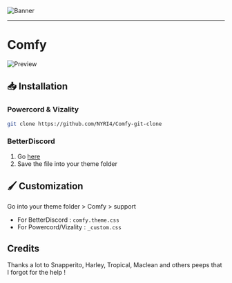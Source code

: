 ![Banner](https://nyri4.github.io/Comfy/assets/banner.png)

---

# Comfy
![Preview](https://i.ibb.co/7NYcchv/Preview.png)

## 📥 Installation

### Powercord & Vizality

```sh
git clone https://github.com/NYRI4/Comfy-git-clone
```

### BetterDiscord

1. Go [here](https://betterdiscord.net/ghdl?id=3550)
2. Save the file into your theme folder

## 🖌️ Customization
Go into your theme folder > Comfy > support
- For BetterDiscord : `comfy.theme.css`
- For Powercord/Vizality : `_custom.css`

## Credits

Thanks a lot to Snapperito, Harley, Tropical, Maclean and others peeps that I forgot for the help !

